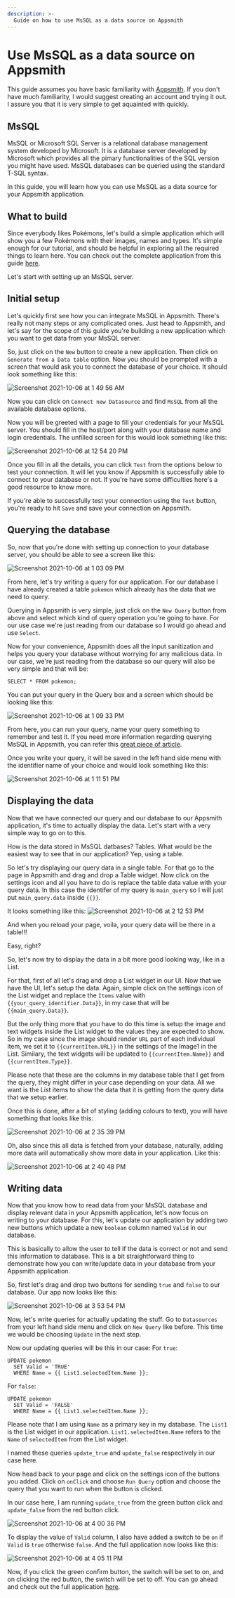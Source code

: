 ```yaml
---
description: >-
  Guide on how to use MsSQL as a data source on Appsmith
---
```


# Use MsSQL as a data source on Appsmith
This guide assumes you have basic familiarity with [Appsmith](https://www.appsmith.com/). If you don't have much familiarity, I would suggest creating an account and trying it out. I assure you that it is very simple to get aquainted with quickly.

## MsSQL
MsSQL or Microsoft SQL Server is a relational database management system developed by Microsoft. It is a database server developed by Microsoft which provides all the pimary functionalities of the SQL version you might have used. MsSQL databases can be queried using the standard T-SQL syntax.

In this guide, you will learn how you can use MsSQL as a data source for your Appsmith application. 

## What to build
Since everybody likes Pokémons, let's build a simple application which will show you a few Pokémons with their images, names and types. It's simple enough for our tutorial, and should be helpful in exploring all the required things to learn here. You can check out the complete application from this guide [here](https://app.appsmith.com/applications/615cb29fea18372f05103b73/pages/615cb29fea18372f05103b75).

Let's start with setting up an MsSQL server.

## Initial setup
Let's quickly first see how you can integrate MsSQL in Appsmith. There's really not many steps or any complicated ones. Just head to Appsmith, and let's say for the scope of this guide you're building a new application which you want to get data from your MsSQL server.

So, just click on the `New` button to create a new application. Then click on `Generate from a Data table` option. Now you should be prompted with a screen that would ask you to connect the database of your choice. It should look something like this:

![Screenshot 2021-10-06 at 1 49 56 AM](https://user-images.githubusercontent.com/41565823/136096664-acd862fd-a1dd-4e52-be82-620d655108b6.png)

Now you can click on `Connect new Datasource` and find `MsSQL` from all the available database options.

Now you will be greeted with a page to fill your credentials for your MsSQL server. You should fill in the host/port along with your database name and login credentials. The unfilled screen for this would look something like this:

![Screenshot 2021-10-06 at 12 54 20 PM](https://user-images.githubusercontent.com/41565823/136158268-82e5c3a4-9ddb-4f3c-9bac-8a8d179175d9.png)

Once you fill in all the details, you can click `Test` from the options below to test your connection. It will let you know if Appsmith is successfully able to connect to your database or not. If you're have some difficulties here's a good resource to know more.

If you're able to successfully test your connection using the `Test` button, you're ready to hit `Save` and save your connection on Appsmith.

## Querying the database
So, now that you're done with setting up connection to your database server, you should be able to see a screen like this:

![Screenshot 2021-10-06 at 1 03 09 PM](https://user-images.githubusercontent.com/41565823/136159487-facbb3a5-92f0-46de-8d04-ae7373a4e0d3.png)

From here, let's try writing a query for our application. For our database I have already created a table `pokemon` which already has the data that we need to query.

Querying in Appsmith is very simple, just click on the `New Query` button from above and select which kind of query operation you're going to have. For our use case we're just reading from our database so I would go ahead and use `Select`.

Now for your convenience, Appsmith does all the input sanitization and helps you query your database without worrying for any malicious data. In our case, we're just reading from the database so our query will also be very simple and that will be:

```
SELECT * FROM pokemon;
```
You can put your query in the Query box and a screen which should be looking like this:

![Screenshot 2021-10-06 at 1 09 33 PM](https://user-images.githubusercontent.com/41565823/136160322-46f558bc-c1e5-473f-bf00-0e3bcf0ece6c.png)

From here, you can run your query, name your query something to remember and test it. If you need more information regarding querying MsSQL in Appsmith, you can refer this [great piece of article](https://docs.appsmith.com/datasource-reference/querying-mssql#querying-mssql).

Once you write your query, it will be saved in the left hand side menu with the identifier name of your choice and would look something like this:

![Screenshot 2021-10-06 at 1 11 51 PM](https://user-images.githubusercontent.com/41565823/136160638-ec91d65c-0d2e-4dfe-8d09-7743070565c7.png)

## Displaying the data
Now that we have connected our query and our database to our Appsmith application, it's time to actually display the data. Let's start with a very simple way to go on to this.

How is the data stored in MsSQL datbases? Tables.
What would be the easiest way to see that in our application? Yep, using a table.

So let's try displaying our query data in a single table. For that go to the page in Appsmith and drag and drop a Table widget. Now click on the settings icon and all you have to do is replace the table data value with your query data. In this case the identifer of my query is `main_query` so I will just put `main_query.data` inside `{{}}`.

It looks something like this:
![Screenshot 2021-10-06 at 2 12 53 PM](https://user-images.githubusercontent.com/41565823/136169715-a957c2ae-bdad-4031-b9db-16819499a990.png)

And when you reload your page, voila, your query data will be there in a table!!!

Easy, right?

So, let's now try to display the data in a bit more good looking way, like in a List.

For that, first of all let's drag and drop a List widget in our UI. Now that we have the UI, let's setup the data. Again, simple click on the settings icon of the List widget and replace the `Items` value with `{{your_query_identifier.Data}}`, in my case that will be `{{main_query.Data}}`.

But the only thing more that you have to do this time is setup the image and text widgets inside the List widget to the values they are expected to show. So in my case since the image should render `URL` part of each individual item, we set it to `{{currentItem.URL}}` in the settings of the Image1 in the List. Similary, the text widgets will be updated to `{{currentItem.Name}}` and `{{currentItem.Type}}`.

Please note that these are the columns in my database table that I get from the query, they might differ in your case depending on your data. All we want is the List items to show the data that it is getting from the query data that we setup earlier.

Once this is done, after a bit of styling (adding colours to text), you will have something that looks like this:

![Screenshot 2021-10-06 at 2 35 39 PM](https://user-images.githubusercontent.com/41565823/136173371-bcc796ec-32d6-4d28-89e5-92257624286e.png)

Oh, also since this all data is fetched from your database, naturally, adding more data will automatically show more data in your application. Like this:

![Screenshot 2021-10-06 at 2 40 48 PM](https://user-images.githubusercontent.com/41565823/136174231-df373bfc-380e-40ef-a2c7-ef0408060905.png)

## Writing data
Now that you know how to read data from your MsSQL database and display relevant data in your Appsmith application, let's now focus on writing to your database. For this, let's update our application by adding two new buttons which update a new `boolean` column named `Valid` in our database. 

This is basically to allow the user to tell if the data is correct or not and send this information to database. This is a bit straightforward thing to demonstrate how you can write/update data in your database from your Appsmith application.

So, first let's drag and drop two buttons for sending `true` and `false` to our database. Our app now looks like this:

![Screenshot 2021-10-06 at 3 53 54 PM](https://user-images.githubusercontent.com/41565823/136185556-bccf6dfe-03e0-40a2-961b-ff2c854b8adb.png)

Now, let's write queries for actually updating the stuff. Go to `Datasources` from your left hand side menu and click on `New Query` like before. This time we would be choosing `Update` in the next step.

Now our updating queries will be this in our case:
For `true`:
```
UPDATE pokemon
  SET Valid = 'TRUE'
  WHERE Name = {{ List1.selectedItem.Name }};
```
For `false`:
```
UPDATE pokemon
  SET Valid = 'FALSE'
  WHERE Name = {{ List1.selectedItem.Name }};
```

Please note that I am using `Name` as a primary key in my database. The `List1` is the List widget in our application. `List1.selectedItem.Name` refers to the `Name` of `selectedItem` from the List widget.

I named these queries `update_true` and `update_false` respectively in our case here.

Now head back to your page and click on the settings icon of the buttons you added. Click on `onClick` and choose `Run Query` option and choose the query that you want to run when the button is clicked.

In our case here, I am running `update_true` from the green button click and `update_false` from the red button click.

![Screenshot 2021-10-06 at 4 00 36 PM](https://user-images.githubusercontent.com/41565823/136186500-6bae9dfe-36b1-4501-9121-fa3b0a664a76.png)

To display the value of `Valid` column, I also have added a switch to be `on` if `Valid` is `true` otherwise `false`. And the full application now looks like this:

![Screenshot 2021-10-06 at 4 05 11 PM](https://user-images.githubusercontent.com/41565823/136187179-10622603-0544-44b1-a994-efd8151360e0.png)

Now, if you click the green confirm button, the switch will be set to on, and on clicking the red button, the switch will be set to off. You can go ahead and check out the full application [here](https://app.appsmith.com/applications/615cb29fea18372f05103b73/pages/615cb29fea18372f05103b75).

